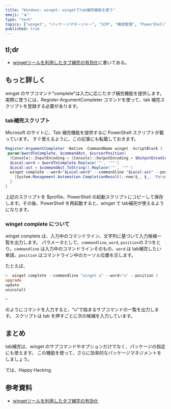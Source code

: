 ```yaml
---
title: "Windows: winget: wingetでtab補完機能を使う"
emoji: "🪆"
type: "tech"
topics: ["winget", "パッケージマネージャー", "SCM", "構成管理", "PowerShell" ]
published: true
---
```


## tl;dr

- [wingetツールを利用したタブ補完の有効化](https://learn.microsoft.com/ja-jp/windows/package-manager/winget/tab-completion)に書いてある。

## もっと詳しく

winget のサブコマンド"complete"は入力に応じたタブ補完機能を提供します。実際に使うには、Register-ArgumentCompleter コマンドを使って、tab 補完スクリプトを登録する必要があります。

### tab補完スクリプト

Microsoft のサイトに、Tab 補完機能を提供するに PowerShell スクリプトが載っています。
すぐ使えるように、この記事にも転載しておきます。

``` PowerShell
Register-ArgumentCompleter -Native -CommandName winget -ScriptBlock {
 param($wordToComplete, $commandAst, $cursorPosition)
  [Console]::InputEncoding = [Console]::OutputEncoding = $OutputEncoding = [System.Text.Utf8Encoding]::new()
  $Local:word = $wordToComplete.Replace('"', '""')
  $Local:ast = $commandAst.ToString().Replace('"', '""')
  winget complete --word="$Local:word" --commandline "$Local:ast" --position $cursorPosition | ForEach-Object {
    [System.Management.Automation.CompletionResult]::new($_, $_, 'ParameterValue', $_)
  }
}
```

上記のスクリプトを $profile、PowerShell の起動スクリプトにコピーして保存します。その後、PowerShell を再起動すると、winget で tab補完が使えるようになります。

### winget complete について

winget complete は、入力中のコマンドライン、文字列に基づいて入力候補一覧を出力します。
パラメータとして、`commandline`, `word`, `position`の 3つをとり。`commandline` は入力中のコマンドラインそのもの、`word` は tab補完したい単語、`position` はコマンドライン中のカーソル位置を示します。

たとえば、

  ``` PowerShell
  >  winget complete --commandline "winget u" --word="u" --position 1
  upgrade
  update
  uninstall
  
  >
  ```

  のようにコマンドを入力すると、"u"で始まるサブコマンドの一覧を出力します。
  スクリプトは tab を押すごとに次の候補を入力しています。

## まとめ

tab補完は、winget のサブコマンドやオプションだけでなく、パッケージの指定にも使えます。
この機能を使って、さらに効率的なパッケージマネジメントをしましょう。

では、Happy Hacking.

## 参考資料

- [wingetツールを利用したタブ補完の有効化](https://learn.microsoft.com/ja-jp/windows/package-manager/winget/tab-completion)
